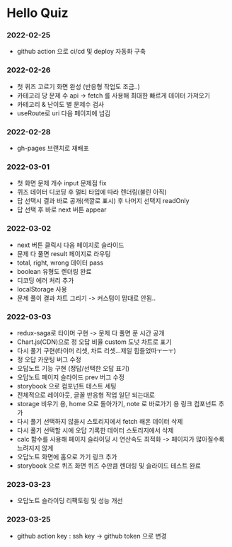 # Hello Quiz

### 2022-02-25

- github action 으로 ci/cd 및 deploy 자동화 구축

### 2022-02-26

- 첫 퀴즈 고르기 화면 완성 (반응형 작업도 조금..)
- 카테고리 당 문제 수 api -> fetch 를 사용해 최대한 빠르게 데이터 가져오기
- 카테고리 & 난이도 별 문제수 검사
- useRoute로 uri 다음 페이지에 넘김

### 2022-02-28

- gh-pages 브랜치로 재배포

### 2022-03-01

- 첫 화면 문제 개수 input 문제점 fix
- 퀴즈 데이터 디코딩 후 멀티 타입에 따라 렌더링(불린 아직)
- 답 선택시 결과 바로 공개(색깔로 표시) 후 나머지 선택지 readOnly
- 답 선택 후 바로 next 버튼 appear

### 2022-03-02

- next 버튼 클릭시 다음 페이지로 슬라이드
- 문제 다 풀면 result 페이지로 라우팅
- total, right, wrong 데이터 pass
- boolean 유형도 렌더링 완료
- 디코딩 에러 처리 추가
- localStorage 사용
- 문제 풀이 결과 차트 그리기 -> 커스텀이 맘대로 안됨..

### 2022-03-03

- redux-saga로 타이머 구현 -> 문제 다 풀면 푼 시간 공개
- Chart.js(CDN)으로 정 오답 비율 custom 도넛 차트로 표기
- 다시 풀기 구현(타이머 리셋, 차트 리셋...제일 힘들었따ㅜㅡㅜ)
- 정 오답 카운팅 버그 수정
- 오답노트 기능 구현 (정답/선택한 오답 표기)
- 오답노트 페이지 슬라이드 prev 버그 수정
- storybook 으로 컴포넌트 테스트 세팅
- 전체적으로 레이아웃, 글꼴 반응형 작업 일단 되는대로
- storage 비우기 용, home 으로 돌아가기, note 로 바로가기 용 링크 컴포넌트 추가
- 다시 풀기 선택하지 않을시 스토리지에서 fetch 해온 데이터 삭제
- 다시 풀기 선택할 시에 오답 기록한 데이터 스토리지에서 삭제
- calc 함수를 사용해 페이지 슬라이딩 시 연산속도 최적화 -> 페이지가 많아질수록 느려지지 않게
- 오답노트 화면에 홈으로 가기 링크 추가
- storybook 으로 퀴즈 화면 퀴즈 수만큼 렌더링 및 슬라이드 테스트 완료

### 2023-03-23

- 오답노트 슬라이딩 리팩토링 및 성능 개선


### 2023-03-25

- github action key : ssh key -> github token 으로 변경
